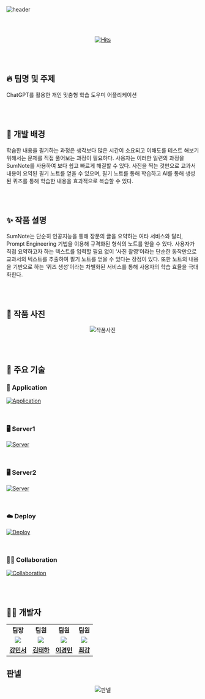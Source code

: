 ![header](https://capsule-render.vercel.app/api?type=waving&color=gradient&height=300&section=header&text=2024%20HSU%20Capston%20SumNote&fontSize=45&fontAlignY=40&desc=Team%2054&descAlign=80)

<br><br>
<div align="center">
  
[![Hits](https://hits.seeyoufarm.com/api/count/incr/badge.svg?url=https%3A%2F%2Fgithub.com%2FSumNote&count_bg=%23000000&title_bg=%23000000&icon=github.svg&icon_color=%23FFFFFF&title=hits&edge_flat=true)](https://hits.seeyoufarm.com)
  
</div>
<br><br>

## :fire: 팀명 및 주제

ChatGPT를 활용한 개인 맞춤형 학습 도우미 어플리케이션

<br><br>

## :raised_hands: 개발 배경

학습한 내용을 필기하는 과정은 생각보다 많은 시간이 소요되고 이해도를 테스트 해보기 위해서는 문제를 직접 풀어보는 과정이 필요하다. 사용자는 이러한 일련의 과정을 SumNote를 사용하여 보다 쉽고 빠르게 해결할 수 있다. 사진을 찍는 것만으로 교과서 내용이 요약된 필기 노트를 얻을 수 있으며, 필기 노트를 통해 학습하고 AI를 통해 생성된 퀴즈를 통해 학습한 내용을 효과적으로 복습할 수 있다.

<br><br>

## ✨ 작품 설명

SumNote는 단순히 인공지능을 통해 장문의 글을 요약하는 여타 서비스와 달리, Prompt Engineering 기법을 이용해 규격화된 형식의 노트를 얻을 수 있다. 사용자가 직접 요약하고자 하는 텍스트를 입력할 필요 없이 ‘사진 촬영’이라는 단순한 동작만으로 교과서의 텍스트를 추출하여 필기 노트를 얻을 수 있다는 장점이 있다. 또한 노트의 내용을 기반으로 하는 ‘퀴즈 생성’이라는 차별화된 서비스를 통해 사용자의 학습 효율을 극대화한다.

<br><br>

## 👀 작품 사진

<div align="center">

  ![작품사진](https://github.com/SumNote/.github/assets/98332877/619e5fad-98ac-4f5a-aa62-eb9f6a678754)

</div>

<br><br>


## 🦾 주요 기술
### 📱 Application
[![Application](https://skillicons.dev/icons?i=kotlin,androidstudio,swift,apple)](https://skillicons.dev)

<br>
  
### 🖥️ Server1
[![Server](https://skillicons.dev/icons?i=python,fastapi,opencv)](https://skillicons.dev)

<br>

### 🖥️ Server2
[![Server](https://skillicons.dev/icons?i=kotlin,spring,gradle,yaml)](https://skillicons.dev)

<br>

### ☁️ Deploy
[![Deploy](https://skillicons.dev/icons?i=aws,linux,mysql,docker,jenkins,ansible)](https://skillicons.dev)

<br>

### 💁‍♀️ Collaboration
[![Collaboration](https://skillicons.dev/icons?i=github,discord,figma,notion)](https://skillicons.dev)

<br><br>

## 🧑‍💻 개발자

<table width="50%" align="center">
    <tr>
        <td align="center"><b>팀장</b></td>
        <td align="center"><b>팀원</b></td>
        <td align="center"><b>팀원</b></td>
        <td align="center"><b>팀원</b></td>
    </tr>
    <tr>
        <td align="center"><img src="https://avatars.githubusercontent.com/u/98332877?v=4"></td>
        <td align="center"><img src="https://avatars.githubusercontent.com/u/70803824?v=4"></td>
        <td align="center"><img src="https://avatars.githubusercontent.com/u/97784561?v=4"></td>
        <td align="center"><img src="https://avatars.githubusercontent.com/u/109474668?v=4"></td>
    </tr>
    <tr>
        <td align="center"><b><a href="https://github.com/MinseoKangQ">강민서</a></b></td>
        <td align="center"><b><a href="https://github.com/xogk1128">김태하</a></b></td>
        <td align="center"><b><a href="https://github.com/gyeongminn">이경민</a></b></td>
        <td align="center"><b><a href="https://github.com/y2hscmtk">최강</a></b></td>
    </tr>
</table>


## 판넬

<div align="center">

![판넬](https://github.com/SumNote/.github/assets/98332877/81bed393-7972-4080-b336-78cf63212580)

